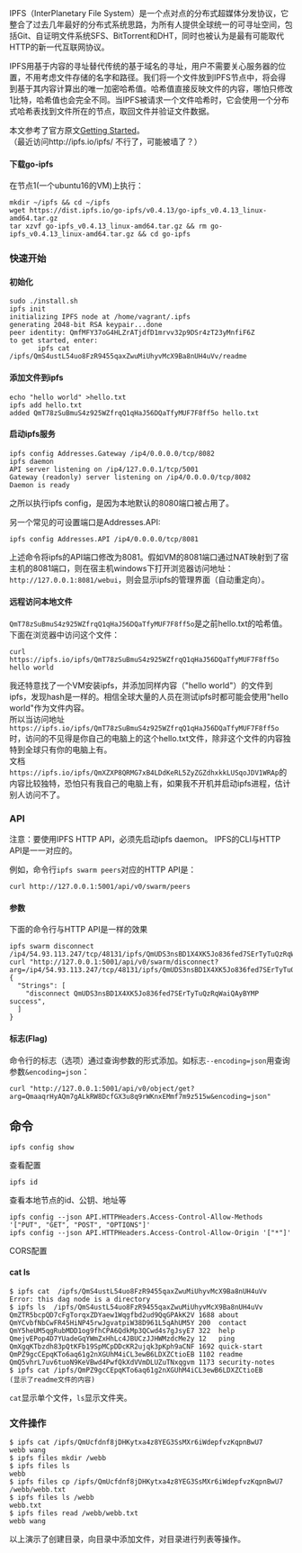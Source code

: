 IPFS（InterPlanetary File System）是一个点对点的分布式超媒体分发协议，它整合了过去几年最好的分布式系统思路，为所有人提供全球统一的可寻址空间，包括Git、自证明文件系统SFS、BitTorrent和DHT，同时也被认为是最有可能取代HTTP的新一代互联网协议。

IPFS用基于内容的寻址替代传统的基于域名的寻址，用户不需要关心服务器的位置，不用考虑文件存储的名字和路径。我们将一个文件放到IPFS节点中，将会得到基于其内容计算出的唯一加密哈希值。哈希值直接反映文件的内容，哪怕只修改1比特，哈希值也会完全不同。当IPFS被请求一个文件哈希时，它会使用一个分布式哈希表找到文件所在的节点，取回文件并验证文件数据。

本文参考了官方原文[Getting Started](https://ipfs.io/docs/getting-started/)。  
（最近访问http://ipfs.io/ipfs/<hash>  不行了，可能被墙了？）
#### 下载go-ipfs
在节点1(一个ubuntu16的VM)上执行：
```
mkdir ~/ipfs && cd ~/ipfs
wget https://dist.ipfs.io/go-ipfs/v0.4.13/go-ipfs_v0.4.13_linux-amd64.tar.gz
tar xzvf go-ipfs_v0.4.13_linux-amd64.tar.gz && rm go-ipfs_v0.4.13_linux-amd64.tar.gz && cd go-ipfs
```

### 快速开始
#### 初始化
```
sudo ./install.sh
ipfs init
initializing IPFS node at /home/vagrant/.ipfs
generating 2048-bit RSA keypair...done
peer identity: QmfMFY37oG4HLZrATjdfD1mrvv32p9DSr4zT23yMnfiF6Z
to get started, enter:
       ipfs cat /ipfs/QmS4ustL54uo8FzR9455qaxZwuMiUhyvMcX9Ba8nUH4uVv/readme
```
#### 添加文件到ipfs
```
echo "hello world" >hello.txt
ipfs add hello.txt
added QmT78zSuBmuS4z925WZfrqQ1qHaJ56DQaTfyMUF7F8ff5o hello.txt
```

#### 启动ipfs服务
```
ipfs config Addresses.Gateway /ip4/0.0.0.0/tcp/8082
ipfs daemon
API server listening on /ip4/127.0.0.1/tcp/5001
Gateway (readonly) server listening on /ip4/0.0.0.0/tcp/8082
Daemon is ready
```
之所以执行ipfs config，是因为本地默认的8080端口被占用了。

另一个常见的可设置端口是Addresses.API:
```
ipfs config Addresses.API /ip4/0.0.0.0/tcp/8081
```
上述命令将ipfs的API端口修改为8081。假如VM的8081端口通过NAT映射到了宿主机的8081端口，则在宿主机windows下打开浏览器访问地址：`http://127.0.0.1:8081/webui`，则会显示ipfs的管理界面（自动重定向）。

#### 远程访问本地文件
`QmT78zSuBmuS4z925WZfrqQ1qHaJ56DQaTfyMUF7F8ff5o`是之前hello.txt的哈希值。下面在浏览器中访问这个文件：
```
curl https://ipfs.io/ipfs/QmT78zSuBmuS4z925WZfrqQ1qHaJ56DQaTfyMUF7F8ff5o
hello world
```
我还特意找了一个VM安装ipfs，并添加同样内容（"hello world"）的文件到ipfs，发现hash是一样的。相信全球大量的人员在测试ipfs时都可能会使用"hello world"作为文件内容。  
所以当访问地址`https://ipfs.io/ipfs/QmT78zSuBmuS4z925WZfrqQ1qHaJ56DQaTfyMUF7F8ff5o`时，访问的不见得是你自己的电脑上的这个hello.txt文件，除非这个文件的内容独特到全球只有你的电脑上有。  
文档`https://ipfs.io/ipfs/QmXZXP8QRMG7xB4LDdKeRL5ZyZGZdhxkkLUSqoJDV1WRAp`的内容比较独特，恐怕只有我自己的电脑上有，如果我不开机并启动ipfs进程，估计别人访问不了。

### API
注意：要使用IPFS HTTP API，必须先启动ipfs daemon。
IPFS的CLI与HTTP API是一一对应的。

例如，命令行`ipfs swarm peers`对应的HTTP API是：
```
curl http://127.0.0.1:5001/api/v0/swarm/peers
```
#### 参数
下面的命令行与HTTP API是一样的效果
```
ipfs swarm disconnect /ip4/54.93.113.247/tcp/48131/ipfs/QmUDS3nsBD1X4XK5Jo836fed7SErTyTuQzRqWaiQAyBYMP
curl "http://127.0.0.1:5001/api/v0/swarm/disconnect?arg=/ip4/54.93.113.247/tcp/48131/ipfs/QmUDS3nsBD1X4XK5Jo836fed7SErTyTuQzRqWaiQAyBYMP"
{
  "Strings": [
    "disconnect QmUDS3nsBD1X4XK5Jo836fed7SErTyTuQzRqWaiQAyBYMP success",
  ]
}
```
#### 标志(Flag)
命令行的标志（选项）通过查询参数的形式添加。如标志`--encoding=json`用查询参数`&encoding=json`：
```
curl "http://127.0.0.1:5001/api/v0/object/get?arg=QmaaqrHyAQm7gALkRW8DcfGX3u8q9rWKnxEMmf7m9z515w&encoding=json"
```

## 命令
```
ipfs config show
```
查看配置

```
ipfs id
```
查看本地节点的id、公钥、地址等

```
ipfs config --json API.HTTPHeaders.Access-Control-Allow-Methods '["PUT", "GET", "POST", "OPTIONS"]'
ipfs config --json API.HTTPHeaders.Access-Control-Allow-Origin '["*"]'
```
CORS配置

#### cat ls
```
$ ipfs cat  /ipfs/QmS4ustL54uo8FzR9455qaxZwuMiUhyvMcX9Ba8nUH4uVv
Error: this dag node is a directory
$ ipfs ls  /ipfs/QmS4ustL54uo8FzR9455qaxZwuMiUhyvMcX9Ba8nUH4uVv
QmZTR5bcpQD7cFgTorqxZDYaew1Wqgfbd2ud9QqGPAkK2V 1688 about
QmYCvbfNbCwFR45HiNP45rwJgvatpiW38D961L5qAhUM5Y 200  contact
QmY5heUM5qgRubMDD1og9fhCPA6QdkMp3QCwd4s7gJsyE7 322  help
QmejvEPop4D7YUadeGqYWmZxHhLc4JBUCzJJHWMzdcMe2y 12   ping
QmXgqKTbzdh83pQtKFb19SpMCpDDcKR2ujqk3pKph9aCNF 1692 quick-start
QmPZ9gcCEpqKTo6aq61g2nXGUhM4iCL3ewB6LDXZCtioEB 1102 readme
QmQ5vhrL7uv6tuoN9KeVBwd4PwfQkXdVVmDLUZuTNxqgvm 1173 security-notes
$ ipfs cat /ipfs/QmPZ9gcCEpqKTo6aq61g2nXGUhM4iCL3ewB6LDXZCtioEB
(显示了readme文件的内容)
```
`cat`显示单个文件，`ls`显示文件夹。

### 文件操作
```
$ ipfs cat /ipfs/QmUcfdnf8jDHKytxa4z8YEG3SsMXr6iWdepfvzKqpnBwU7
webb wang
$ ipfs files mkdir /webb
$ ipfs files ls
webb
$ ipfs files cp /ipfs/QmUcfdnf8jDHKytxa4z8YEG3SsMXr6iWdepfvzKqpnBwU7 /webb/webb.txt
$ ipfs files ls /webb
webb.txt
$ ipfs files read /webb/webb.txt
webb wang
```
以上演示了创建目录，向目录中添加文件，对目录进行列表等操作。

